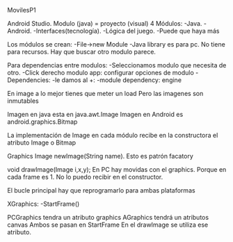 MovilesP1

Android Studio. Modulo (java) = proyecto (visual)
4 Módulos:
-Java.
-Android.
-Interfaces(tecnología).
-Lógica del juego.
-Puede que haya más

Los módulos se crean:
-File->new Module
-Java library es para pc. No tiene para recursos. Hay que buscar otro modulo parece.

Para dependencias entre modulos:
-Seleccionamos modulo que necesita de otro.
-Click derecho modulo app: configurar opciones de modulo
-Dependencies:
-le damos al +:
-module dependency: engine

En image a lo mejor tienes que meter un load
Pero las imagenes son inmutables

Imagen en java esta en java.awt.Image
Imagen en Android es android.graphics.Bitmap

La implementación de Image en cada módulo recibe en la constructora el atributo Image o Bitmap

Graphics
Image newImage(String name).
Esto es patrón facatory

void drawImage(Image i,x,y);
En PC hay movidas con el graphics.
Porque en cada frame es 1.
No lo puedo recibir en el constructor.

El bucle principal hay que reprogramarlo para ambas plataformas

XGraphics:
-StartFrame()

PCGraphics tendra un atributo graphics
AGraphics tendrá un atributos canvas
Ambos se pasan en StartFrame
En el drawImage se utiliza ese atributo.
